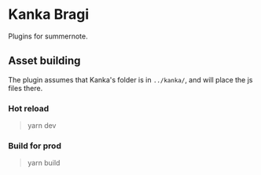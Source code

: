# Kanka Bragi

Plugins for summernote.

## Asset building

The plugin assumes that Kanka's folder is in `../kanka/`, and will place the js files there.

### Hot reload
> yarn dev

### Build for prod

> yarn build